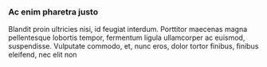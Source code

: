 ### Ac enim pharetra justo

Blandit proin ultricies nisi, id feugiat interdum. Porttitor maecenas magna pellentesque lobortis tempor, fermentum ligula ullamcorper ac euismod, suspendisse. Vulputate commodo, et, nunc eros, dolor tortor finibus, finibus eleifend, nec elit non



